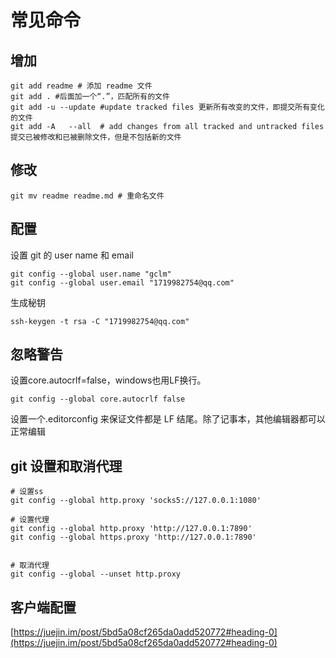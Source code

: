 # 

# 常见命令

## 增加

```shell
git add readme # 添加 readme 文件
git add . #后面加一个“.”，匹配所有的文件
git add -u --update #update tracked files 更新所有改变的文件，即提交所有变化的文件
git add -A   --all  # add changes from all tracked and untracked files   提交已被修改和已被删除文件，但是不包括新的文件
```

## 修改

```shell
git mv readme readme.md # 重命名文件
```

## 配置

设置 git 的 user name 和  email 
```
git config --global user.name "gclm"
git config --global user.email "1719982754@qq.com"
```

生成秘钥

```
ssh-keygen -t rsa -C "1719982754@qq.com"
```

## 忽略警告

设置core.autocrlf=false，windows也用LF换行。
```shell
git config --global core.autocrlf false
```
设置一个.editorconfig 来保证文件都是 LF 结尾。除了记事本，其他编辑器都可以正常编辑


## git 设置和取消代理

```
# 设置ss
git config --global http.proxy 'socks5://127.0.0.1:1080'

# 设置代理
git config --global http.proxy 'http://127.0.0.1:7890'
git config --global https.proxy 'http://127.0.0.1:7890'


# 取消代理
git config --global --unset http.proxy

```

## 客户端配置


[https://juejin.im/post/5bd5a08cf265da0add520772#heading-0](https://juejin.im/post/5bd5a08cf265da0add520772#heading-0)
